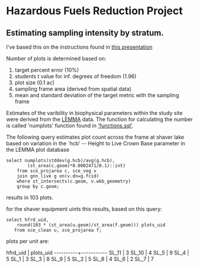 Hazardous Fuels Reduction Project
=================================

## Estimating sampling intensity by stratum. 

I've based this on the instructions found in [this presentation](http://www.rainforestcoalition.org/TinyMceFiles/CD%20REDD%20II,%20May%202011/11%20Forest%20Inventory_SteffenLackmann.pdf)

Number of plots is determined based on:

1. target percent error (10%)
2. students t value for inf. degrees of freedom (1.96)
3. plot size (0.1 ac)
4. sampling frame area (derived from spatial data)
4. mean and standard deviation of the target metric with the sampling frame

Estimates of the varibility in biophysical parameters within the study site were derived from the [LEMMA](http://lemma.forestry.oregonstate.edu/data/plot-database) data. The function for calculating the number is called 'numplots' function found in ['functions.sql'](https://github.com/peteWT/hfrd/blob/master/functions.sql).

The following query estimates plot count across the frame at shaver lake based on variation in the `hcb' -- Height to Live Crown Base parameter in the LEMMA plot database

    select numplots(stddev(g.hcb)/avg(g.hcb),
			(st_area(c.geom)*0.0002471/0.1)::int) 
		from sce_projarea c, sce_veg v 
		join gnn_live g on(v.dn=g.fcid) 
		where st_intersects(c.geom, v.wkb_geometry) 
		group by c.geom;

results in 103 plots.

for the shaver equipment uints this results, based on this query:

    select hfrd_uid,
		round(103 * (st_area(u.geom)/st_area(f.geom))) plots_uid
	   from sce_clean u, sce_projarea f;

plots per unit are:

 hfrd_uid | plots_uid 
----------+-----------
 SL_11    |         3
 SL_10    |         4
 SL_5     |         9
 SL_4     |         5
 SL_1     |         3
 SL_3     |         8
 SL_9     |         5
 SL_2     |         5
 SL_8     |         4
 SL_6     |         2
 SL_7     |         7


